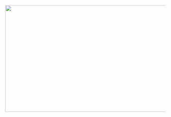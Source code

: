 <div class="separator" style="clear: both; text-align: center;"><a href="https://blogger.googleusercontent.com/img/b/R29vZ2xl/AVvXsEiNgzfPc_IQu5fMi3uF75daJXtHYSqbuVns74boo6M7K_9no_ePURRX2BJ6L0k_eTeRxDrA5UBJngRJ53_pVUz_DVP5Ac2lkplv51hoXTOhHmgeu_hPF880FqkH-OlYNBM9P8zAjs9ng-Rxt1NoGRsRa9xIuI-F5yn_XCvYu4Dad_qwwZwJGkzjV3YNqng/s498/1000000046.gif" imageanchor="1" style="margin-left: 1em; margin-right: 1em;"><img border="0" data-original-height="278" data-original-width="498" height="337" src="https://blogger.googleusercontent.com/img/b/R29vZ2xl/AVvXsEiNgzfPc_IQu5fMi3uF75daJXtHYSqbuVns74boo6M7K_9no_ePURRX2BJ6L0k_eTeRxDrA5UBJngRJ53_pVUz_DVP5Ac2lkplv51hoXTOhHmgeu_hPF880FqkH-OlYNBM9P8zAjs9ng-Rxt1NoGRsRa9xIuI-F5yn_XCvYu4Dad_qwwZwJGkzjV3YNqng/w602-h337/1000000046.gif" width="602" /></a></div><br /><div class="separator" style="clear: both; text-align: center;"><br /></div><br /><div class="separator" style="clear: both; text-align: center;"><br /></div><br /><div class="separator" style="clear: both; text-align: center;"><br /></div><p><br /></p><br />
